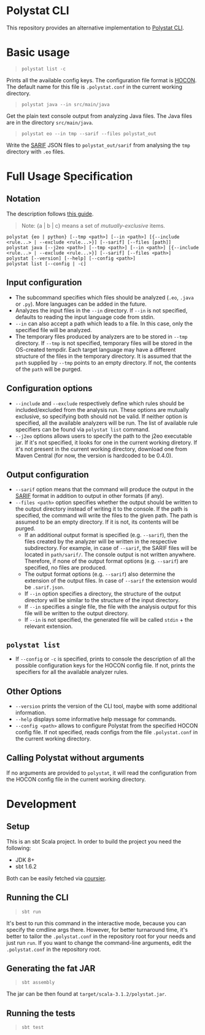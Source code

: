 # Polystat CLI
This repository provides an alternative implementation to [Polystat CLI](https://github.com/polystat/polystat).

# Basic usage
> `polystat list -c` 

Prints all the available config keys. The configuration file format is [HOCON](https://github.com/lightbend/config/blob/main/HOCON.md). The default name for this file is `.polystat.conf` in the current working directory.

> `polystat java --in src/main/java`

Get the plain text console output from analyzing Java files. The Java files are in the directory `src/main/java`. 

> `polystat eo --in tmp --sarif --files polystat_out`

Write the [SARIF](https://docs.oasis-open.org/sarif/sarif/v2.1.0/sarif-v2.1.0.html) JSON files to `polystat_out/sarif` from analysing the `tmp` directory with `.eo` files.


# Full Usage Specification

## Notation
The description follows [this guide](https://en.wikipedia.org/wiki/Command-line_interface#Command_description_syntax).
> Note: {a | b | c} means a set of _mutually-exclusive_ items.
```
polystat {eo | python} [--tmp <path>] [--in <path>] [{--include <rule...> | --exclude <rule...>}] [--sarif] [--files [path]]
polystat java [--j2eo <path>] [--tmp <path>] [--in <path>] [{--include <rule...> | --exclude <rule...>}] [--sarif] [--files <path>]
polystat [--version] [--help] [--config <path>]
polystat list [--config | -c]
```
## Input configuration
* The subcommand specifies which files should be analyzed (`.eo`, `.java` or `.py`). More languages can be added in the future. 
* Analyzes the input files in the `--in` directory. If `--in` is not specified, defaults to reading the input language code from stdin. 
* `--in` can also accept a path which leads to a file. In this case, only the specified file will be analyzed. 
* The temporary files produced by analyzers are to be stored in `--tmp` directory.  If `--tmp` is not specified, temporary files will be stored in the OS-created tempdir. Each target language may have a different structure of the files in the temporary directory. It is assumed that the `path` supplied by `--tmp` points to an empty directory. If not, the contents of the `path` will be purged.

## Configuration options
* `--include` and `--exclude` respectively define which rules should be included/excluded from the analysis run. These options are mutually exclusive, so specifying both should not be valid. If neither option is specified, all the available analyzers will be run. The list of available rule specifiers can be found via `polystat list` command.
* `--j2eo` options allows users to specify the path to the j2eo executable jar. If it's not specified, it looks for one in the current working diretory. 
If it's not present in the current working directory, download one from Maven Central (for now, the version is hardcoded to be 0.4.0).

## Output configuration
* `--sarif` option means that the command will produce the output in the [SARIF](https://docs.oasis-open.org/sarif/sarif/v2.1.0/sarif-v2.1.0.html) format in addition to output in other formats (if any). 
* `--files <path>` option specifies whether the output should be written to the output directory instead of writing it to the console.
If the path is specified, the command will write the files to the given path. The path is assumed to be an empty directory. If it is not, its contents will be purged.
    * If an additional output format is specified (e.g. `--sarif`), then the files created by the analyzer will be written in the respective subdirectory. For example, in case of `--sarif`,  the SARIF files will be located in `path/sarif/`. The console output is not written anywhere. Therefore, if none of the output format options (e.g. `--sarif`) are specified, no files are produced. 
    * The output format options (e.g. `--sarif`) also determine the extension of the output files. In case of `--sarif` the extension would be `.sarif.json`.
    * If `--in` option specifies a directory, the structure of the output directory will be similar to the structure of the input directory. 
    * If `--in` specifies a single file, the file with the analysis output for this file will be written to the output directory. 
    * If `--in` is not specified, the generated file will be called `stdin` + the relevant extension. 

## `polystat list`
* If `--config` or `-c` is specified, prints to console the description of all the possible configuration keys for the HOCON config file. If not, prints the specifiers for all the available analyzer rules. 

## Other Options
* `--version` prints the version of the CLI tool, maybe with some additional information.
* `--help` displays some informative help message for commands.
* `--config <path>` allows to configure Polystat from the specified HOCON config file. If not specified, reads configs from the file `.polystat.conf` in the current working directory.


## Calling Polystat without arguments
If no arguments are provided to `polystat`, it will read the configuration from the HOCON config file in the current working directory.


# Development
## Setup
This is an sbt Scala project. In order to build the project you need the following:
  * JDK 8+
  * sbt 1.6.2

Both can be easily fetched via [coursier](https://get-coursier.io/docs/overview). 

## Running the CLI
> `sbt run`

It's best to run this command in the interactive mode, because you can specify the cmdline args there.
However, for better turnaround time, it's better to tailor the `.polystat.conf` in the repository root for your needs and just run `run`.
If you want to change the command-line arguments, edit the `.polystat.conf` in the repository root.

## Generating the fat JAR
> `sbt assembly`

The jar can be then found at `target/scala-3.1.2/polystat.jar`.

## Running the tests
> `sbt test`


